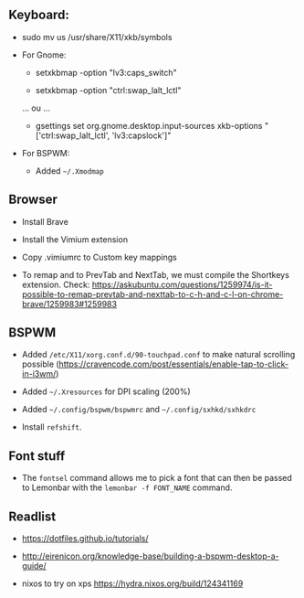 ## Keyboard:

- sudo mv us /usr/share/X11/xkb/symbols

- For Gnome:

  - setxkbmap -option "lv3:caps_switch"

  - setxkbmap -option "ctrl:swap_lalt_lctl"

  ... ou ...

  - gsettings set org.gnome.desktop.input-sources xkb-options "['ctrl:swap_lalt_lctl', 'lv3:capslock']"

- For BSPWM:
  
  - Added `~/.Xmodmap`

## Browser

- Install Brave

- Install the Vimium extension

- Copy .vimiumrc to Custom key mappings

- To remap <c-h> and <c-l> to PrevTab and NextTab, we must compile the Shortkeys extension. Check: https://askubuntu.com/questions/1259974/is-it-possible-to-remap-prevtab-and-nexttab-to-c-h-and-c-l-on-chrome-brave/1259983#1259983

## BSPWM

- Added `/etc/X11/xorg.conf.d/90-touchpad.conf` to make natural scrolling
  possible (https://cravencode.com/post/essentials/enable-tap-to-click-in-i3wm/)

- Added `~/.Xresources` for DPI scaling (200%)  

- Added `~/.config/bspwm/bspwmrc` and `~/.config/sxhkd/sxhkdrc`

- Install `refshift`.

## Font stuff

- The `fontsel` command allows me to pick a font that can then be passed to
  Lemonbar with the `lemonbar -f FONT_NAME` command.

## Readlist

- https://dotfiles.github.io/tutorials/

- http://eirenicon.org/knowledge-base/building-a-bspwm-desktop-a-guide/

- nixos to try on xps https://hydra.nixos.org/build/124341169
